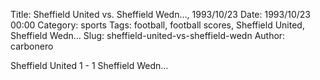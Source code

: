 Title: Sheffield United vs. Sheffield Wedn…, 1993/10/23
Date: 1993/10/23 00:00
Category: sports
Tags: football, football scores, Sheffield United, Sheffield Wedn…
Slug: sheffield-united-vs-sheffield-wedn
Author: carbonero


Sheffield United 1 - 1 Sheffield Wedn…
